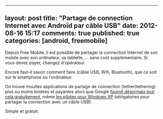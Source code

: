 ﻿
---
layout: post
title: "Partage de connection Internet avec Androïd par câble USB"
date: 2012-08-16 15:17
comments: true
published: true
categories: [android, freemobile]
---

Depuis Free Mobile, il est possible de partager la connection Internet de son mobile avec son ordinateur, sa tablette, ... sans coût supplémentaire.
Si vous devez payer, changez d'opérateur.

Encore faut-il savoir comment faire (câble USB, Wifi, Bluetooth), que ce soit sur le smartphone ou l'ordinateur.

On trouve moultes applications de partage de connection (tether/tethering) plus ou moins bridées et payantes alors que Google [fournit désormais
tout cela gratuitement](http://www.android.com/tether), même [les pilotes pour Windows XP](http://www.android.com/drivers/tetherxp.inf) 
(obligatoires pour partager la connection avec un câble USB).

Simple et gratuit.
